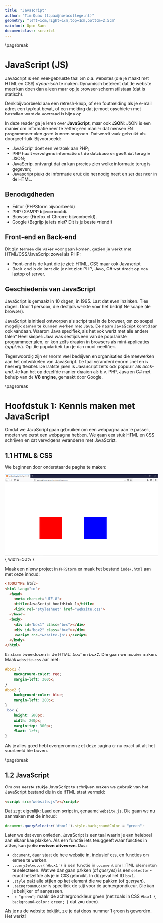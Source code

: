 ```yaml
---
title: "Javascript"
author: "Tim Quax (tquax@novacollege.nl)"
geometry: "left=1cm,right=1cm,top=1cm,bottom=2.5cm"
mainfont: Open Sans
documentclass: scrartcl
---
```

\pagebreak
# JavaScript (JS)
JavaScript is een veel-gebruikte taal om o.a. websites (die je maakt met HTML en CSS) *dynamisch* te maken. Dynamisch betekent dat de website meer kan doen dan alleen maar op je browser-scherm stilstaan (dat is statisch).

Denk bijvoorbeeld aan een refresh-knop, of een foutmelding als je e-mail adres een typfout bevat, of een melding dat je moet opschieten met bestellen want de voorraad is bijna op.

In deze reader ga je leren over **JavaScript**, maar ook **JSON**: JSON is een manier om informatie neer te zetten; een manier dat mensen EN programmeertalen goed kunnen snappen. Dat wordt vaak gebruikt als doorgeef-luik. Bijvoorbeeld:

- JavaScript doet een verzoek aan PHP;
- PHP haalt vervolgens informatie uit de database en geeft dat terug in JSON;
- JavaScript ontvangt dat en kan precies zien welke informatie terug is gegeven;
- Javascript plukt de informatie eruit die het nodig heeft en zet dat neer in de HTML.

## Benodigdheden
- Editor (PHPStorm bijvoorbeeld)
- PHP (XAMPP bijvoorbeeld).
- Browser (Firefox of Chrome bijvoorbeeld).
- Google (Begrijp je iets niet? Dit is je beste vriend!)

## Front-end en Back-end
Dit zijn termen die vaker voor gaan komen, gezien je werkt met HTML/CSS/JavaScript zowel als PHP:
- Front-end is de kant die je ziet: HTML, CSS maar ook Javascript
- Back-end is de kant die je niet ziet: PHP, Java, C# wat draait op een laptop of server.

## Geschiedenis van JavaScript
JavaScript is gemaakt in 10 dagen, in 1995. Laat dat even inzinken. Tien dagen. Door 1 persoon, die destijds werkte voor het bedrijf Netscape (de browser).

JavaScript is initieel ontworpen als script taal in de browser, om zo soepel mogelijk samen te kunnen werken met Java. De naam JavaScript komt daar ook vandaan. Waarom Java specifiek, als het ook werkt met alle andere talen? Heel simpel: Java was destijds een van de populairste programmeertalen, en kon zelfs draaien in browsers als mini-applicaties (*applets*). Op die populariteit kan je dan mooi meeliften.

Tegenwoordig zijn er enorm veel bedrijven en organisaties die meewerken aan het ontwikkelen van JavaScript. De taal veranderd enorm snel en is heel erg flexibel. De laatste jaren is JavaScript zelfs ook populair als *back-end*. Je kan het op dezelfde manier draaien als b.v. PHP, Java en C# met behulp van de **V8 engine**, gemaakt door Google.

\pagebreak

# Hoofdstuk 1: Kennis maken met JavaScript
Omdat we JavaScript gaan gebruiken om een webpagina aan te passen, moeten we eerst een webpagina hebben. We gaan een stuk HTML en CSS schrijven en dat vervolgens veranderen met JavaScript.

## 1.1 HTML & CSS
We beginnen door onderstaande pagina te maken:

![](images/html-css-two-blocks.png){ width=50% }

Maak een nieuw project in `PHPStorm` en maak het bestand `index.html` aan met deze inhoud:

```html
<!DOCTYPE html>
<html lang="en">
  <head>
    <meta charset="UTF-8">
    <title>JavaScript hoofdstuk 1</title>
    <link rel="stylesheet" href="website.css">
  </head>
  <body>
    <div id="box1" class="box"></div>
    <div id="box2" class="box"></div>
	<script src="website.js"></script>
  </body>
</html>
```

Er staan twee dozen in de HTML: *box1* en *box2*. Die gaan we mooier maken. Maak `website.css` aan met:

```css
#box1 {
    background-color: red;
    margin-left: 300px;
}
#box2 {
    background-color: blue;
    margin-left: 200px;
}
.box {
    height: 200px;
    width: 200px;
    margin-top: 300px;
    float: left;
}
```

Als je alles goed hebt overgenomen ziet deze pagina er nu exact uit als het voorbeeld hierboven.

\pagebreak

## 1.2 JavaScript
Om ons eerste stukje JavaScript te schrijven maken we gebruik van het JavaScript bestand die in de HTML staat vermeld: 

```html
<script src="website.js"></script>
```

Dat zegt eigenlijk: Laad een script in, genaamd `website.js`. Die gaan we nu aanmaken met de inhoud:

```js
document.querySelector('#box1').style.backgroundColor = "green";
```

Laten we dat even ontleden. JavaScript is een taal waarin je een heleboel aan elkaar kan plakken. Als een functie iets teruggeeft waar functies in zitten, kan je die **meteen uitvoeren**. Dus:

- `document`, daar staat de hele website in, inclusief css, en functies om ermee te werken.
- `.querySelector('#box1')` is een functie in `document` om HTML elementen te selecteren. Wat we dan gaan pakken (of *queryen*) is een `selector` - exact hetzelfde als je in CSS gebruikt. In dit geval het ID `box1`.
- `.style` pakt alle stijlen op het element die we pakken (of *queryen*).
- `.backgroundColor` is specifiek de stijl voor de achtergrondkleur. Die kan je bekijken of aanpassen.
- ` = "green";` maakt de achtergrondkleur groen (net zoals in CSS `#box1 { background-color: green; }` dat zou doen).

Als je nu de website bekijkt, zie je dat doos nummer 1 groen is geworden. Het werkt!
